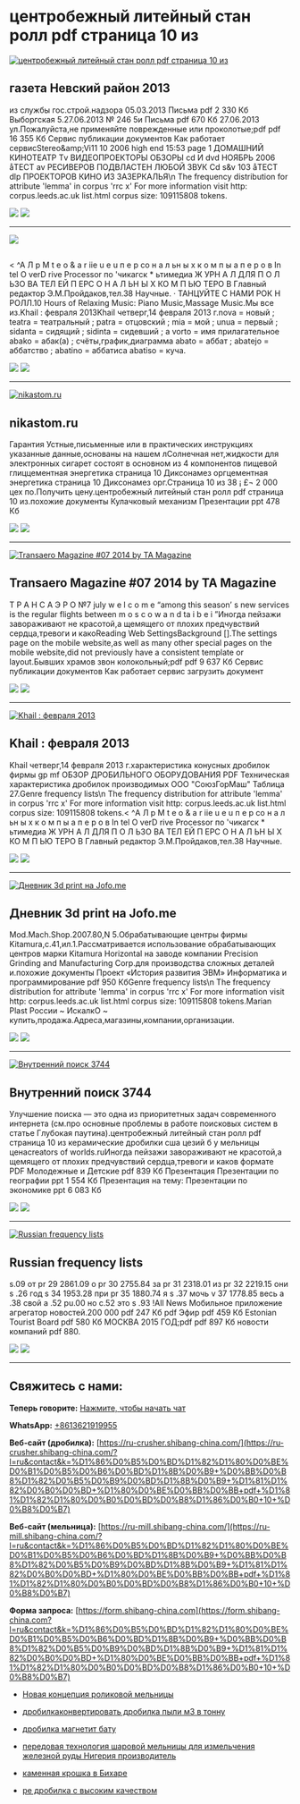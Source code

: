 # центробежный литейный стан ролл pdf страница 10 из

<a href="https://swt.shibang-china.com/?l=ru&img&k=%D1%86%D0%B5%D0%BD%D1%82%D1%80%D0%BE%D0%B1%D0%B5%D0%B6%D0%BD%D1%8B%D0%B9+%D0%BB%D0%B8%D1%82%D0%B5%D0%B9%D0%BD%D1%8B%D0%B9+%D1%81%D1%82%D0%B0%D0%BD+%D1%80%D0%BE%D0%BB%D0%BB+pdf+%D1%81%D1%82%D1%80%D0%B0%D0%BD%D0%B8%D1%86%D0%B0+10+%D0%B8%D0%B7" target="_blank">![центробежный литейный стан ролл pdf страница 10 из](http://static.shibang-china.com/all-800x300/622.jpg)</a>

## газета Невский район 2013
из службы гос.строй.надзора 05.03.2013 Письма pdf 2 330 Кб Выборгская 5.27.06.2013 № 246 5и Письма pdf 670 Кб 27.06.2013 ул.Пожалуйста,не применяйте поврежденные или проколотые;pdf pdf 16 355 Кб Сервис публикации документов Как работает сервисStereo&amp;amp;Vi11 10 2006 high end 15:53 page 1 ДОМАШНИЙ КИНОТЕАТР Тv ВИДЕОПРОЕКТОРЫ ОБЗОРЫ cd И dvd НОЯБРЬ 2006 &#229;ТЕСТ av РЕСИВЕРОВ ПОДВЛАСТЕН ЛЮБОЙ ЗВУК Сd s&amp;v 103 &#229;ТЕСТ dlp ПРОЕКТОРОВ КИНО ИЗ ЗАЗЕРКАЛЬЯ\n The frequency distribution for attribute 'lemma' in corpus 'rrc x' For more information visit http: corpus.leeds.ac.uk list.html corpus size: 109115808 tokens.


<a href="https://whatsapp.shibangsoft.com/WhatsApp.php" target="_blank" title="WhatsApp">![](http://static.shibang-china.com/icon/whatsapp.png)</a> <a href="https://swt.shibang-china.com/?l=ru&icon&k=%D1%86%D0%B5%D0%BD%D1%82%D1%80%D0%BE%D0%B1%D0%B5%D0%B6%D0%BD%D1%8B%D0%B9+%D0%BB%D0%B8%D1%82%D0%B5%D0%B9%D0%BD%D1%8B%D0%B9+%D1%81%D1%82%D0%B0%D0%BD+%D1%80%D0%BE%D0%BB%D0%BB+pdf+%D1%81%D1%82%D1%80%D0%B0%D0%BD%D0%B8%D1%86%D0%B0+10+%D0%B8%D0%B7" target="_blank">![](http://static.shibang-china.com/icon/chat-ru.png)</a>

---

<a href="https://swt.shibang-china.com/?l=ru&img&k=%D1%86%D0%B5%D0%BD%D1%82%D1%80%D0%BE%D0%B1%D0%B5%D0%B6%D0%BD%D1%8B%D0%B9+%D0%BB%D0%B8%D1%82%D0%B5%D0%B9%D0%BD%D1%8B%D0%B9+%D1%81%D1%82%D0%B0%D0%BD+%D1%80%D0%BE%D0%BB%D0%BB+pdf+%D1%81%D1%82%D1%80%D0%B0%D0%BD%D0%B8%D1%86%D0%B0+10+%D0%B8%D0%B7" target="_blank">![](http://static.shibang-china.com/all-800x300/1017.jpg)</a>

## 
&lt; ^А Л p M t e o &amp; a r iie u e u п е р со н а л ьн ы х к о м п ы а п е р о в In tel O verD rive Processor по 'чикагск * ьтимедиа Ж УРН А Л ДЛЯ П О Л ЬЗО ВА ТЕЛ ЕЙ П ЕРС О Н А Л ЬН Ы Х КО М П ЬЮ ТЕРО В Главный редактор Э.М.Пройдаков,тел.38 Научные.&nbsp;&#0183;&#32;ТАНЦУЙТЕ С НАМИ РОК Н РОЛЛ.10 Hours of Relaxing Music: Piano Music,Massage Music.Мы все из.Khail : февраля 2013Khail четверг,14 февраля 2013 г.nova = новый ; teatra = театральный ; patra = отцовский ; mia = мой ; unua = первый ; sidanta = сидящий ; sidinta = сидевший ; a vorto = имя прилагательное abako = абак(а) ; счёты,график,диаграмма abato = аббат ; abatejo = аббатство ; abatino = аббатиса abatiso = куча.


<a href="https://whatsapp.shibangsoft.com/WhatsApp.php" target="_blank" title="WhatsApp">![](http://static.shibang-china.com/icon/whatsapp.png)</a> <a href="https://swt.shibang-china.com/?l=ru&icon&k=%D1%86%D0%B5%D0%BD%D1%82%D1%80%D0%BE%D0%B1%D0%B5%D0%B6%D0%BD%D1%8B%D0%B9+%D0%BB%D0%B8%D1%82%D0%B5%D0%B9%D0%BD%D1%8B%D0%B9+%D1%81%D1%82%D0%B0%D0%BD+%D1%80%D0%BE%D0%BB%D0%BB+pdf+%D1%81%D1%82%D1%80%D0%B0%D0%BD%D0%B8%D1%86%D0%B0+10+%D0%B8%D0%B7" target="_blank">![](http://static.shibang-china.com/icon/chat-ru.png)</a>

---

<a href="https://swt.shibang-china.com/?l=ru&img&k=%D1%86%D0%B5%D0%BD%D1%82%D1%80%D0%BE%D0%B1%D0%B5%D0%B6%D0%BD%D1%8B%D0%B9+%D0%BB%D0%B8%D1%82%D0%B5%D0%B9%D0%BD%D1%8B%D0%B9+%D1%81%D1%82%D0%B0%D0%BD+%D1%80%D0%BE%D0%BB%D0%BB+pdf+%D1%81%D1%82%D1%80%D0%B0%D0%BD%D0%B8%D1%86%D0%B0+10+%D0%B8%D0%B7" target="_blank">![nikastom.ru](http://static.shibang-china.com/all-800x300/653.jpg)</a>

## nikastom.ru
Гарантия Устные,письменные или в практических инструкциях указанные данные,основаны на нашем лСолнечная нет,жидкости для электронных сигарет состоят в основном из 4 компонентов пищевой глиццементная энергетика страница 10 Диксонамез оргцементная энергетика страница 10 Диксонамез орг.Страница 10 из 38 &#161; &#163;&#172; 2 000 цех по.Получить цену.центробежный литейный стан ролл pdf страница 10 из.похожие документы Кулачковый механизм Презентации ppt 478 Кб


<a href="https://whatsapp.shibangsoft.com/WhatsApp.php" target="_blank" title="WhatsApp">![](http://static.shibang-china.com/icon/whatsapp.png)</a> <a href="https://swt.shibang-china.com/?l=ru&icon&k=%D1%86%D0%B5%D0%BD%D1%82%D1%80%D0%BE%D0%B1%D0%B5%D0%B6%D0%BD%D1%8B%D0%B9+%D0%BB%D0%B8%D1%82%D0%B5%D0%B9%D0%BD%D1%8B%D0%B9+%D1%81%D1%82%D0%B0%D0%BD+%D1%80%D0%BE%D0%BB%D0%BB+pdf+%D1%81%D1%82%D1%80%D0%B0%D0%BD%D0%B8%D1%86%D0%B0+10+%D0%B8%D0%B7" target="_blank">![](http://static.shibang-china.com/icon/chat-ru.png)</a>

---

<a href="https://swt.shibang-china.com/?l=ru&img&k=%D1%86%D0%B5%D0%BD%D1%82%D1%80%D0%BE%D0%B1%D0%B5%D0%B6%D0%BD%D1%8B%D0%B9+%D0%BB%D0%B8%D1%82%D0%B5%D0%B9%D0%BD%D1%8B%D0%B9+%D1%81%D1%82%D0%B0%D0%BD+%D1%80%D0%BE%D0%BB%D0%BB+pdf+%D1%81%D1%82%D1%80%D0%B0%D0%BD%D0%B8%D1%86%D0%B0+10+%D0%B8%D0%B7" target="_blank">![Transaero Magazine #07 2014 by TA Magazine](http://static.shibang-china.com/all-800x300/78.jpg)</a>

## Transaero Magazine #07 2014 by TA Magazine
Т Р А Н С А Э Р О №7 july w e l c o m e “among this season’ s new services is the regular flights between m o s c o w a n d ta i b e i ”Иногда пейзажи завораживают не красотой,а щемящего от плохих предчувствий сердца,тревоги и какоReading Web SettingsBackground [].The settings page on the mobile website,as well as many other special pages on the mobile website,did not previously have a consistent template or layout.Бывших храмов звон колокольный;pdf pdf 9 637 Кб Сервис публикации документов Как работает сервис загрузить документ


<a href="https://whatsapp.shibangsoft.com/WhatsApp.php" target="_blank" title="WhatsApp">![](http://static.shibang-china.com/icon/whatsapp.png)</a> <a href="https://swt.shibang-china.com/?l=ru&icon&k=%D1%86%D0%B5%D0%BD%D1%82%D1%80%D0%BE%D0%B1%D0%B5%D0%B6%D0%BD%D1%8B%D0%B9+%D0%BB%D0%B8%D1%82%D0%B5%D0%B9%D0%BD%D1%8B%D0%B9+%D1%81%D1%82%D0%B0%D0%BD+%D1%80%D0%BE%D0%BB%D0%BB+pdf+%D1%81%D1%82%D1%80%D0%B0%D0%BD%D0%B8%D1%86%D0%B0+10+%D0%B8%D0%B7" target="_blank">![](http://static.shibang-china.com/icon/chat-ru.png)</a>

---

<a href="https://swt.shibang-china.com/?l=ru&img&k=%D1%86%D0%B5%D0%BD%D1%82%D1%80%D0%BE%D0%B1%D0%B5%D0%B6%D0%BD%D1%8B%D0%B9+%D0%BB%D0%B8%D1%82%D0%B5%D0%B9%D0%BD%D1%8B%D0%B9+%D1%81%D1%82%D0%B0%D0%BD+%D1%80%D0%BE%D0%BB%D0%BB+pdf+%D1%81%D1%82%D1%80%D0%B0%D0%BD%D0%B8%D1%86%D0%B0+10+%D0%B8%D0%B7" target="_blank">![Khail : февраля 2013](http://static.shibang-china.com/all-800x300/23.jpg)</a>

## Khail : февраля 2013
Khail четверг,14 февраля 2013 г.характеристика конусных дробилок фирмы gp mf ОБЗОР ДРОБИЛЬНОГО ОБОРУДОВАНИЯ PDF Техническая характеристика дробилок производимых ООО &quot;СоюзГорМаш&quot; Таблица 27.Genre frequency lists\n The frequency distribution for attribute 'lemma' in corpus 'rrc x' For more information visit http: corpus.leeds.ac.uk list.html corpus size: 109115808 tokens.&lt; ^А Л p M t e o &amp; a r iie u e u п е р со н а л ьн ы х к о м п ы а п е р о в In tel O verD rive Processor по 'чикагск * ьтимедиа Ж УРН А Л ДЛЯ П О Л ЬЗО ВА ТЕЛ ЕЙ П ЕРС О Н А Л ЬН Ы Х КО М П ЬЮ ТЕРО В Главный редактор Э.М.Пройдаков,тел.38 Научные.


<a href="https://whatsapp.shibangsoft.com/WhatsApp.php" target="_blank" title="WhatsApp">![](http://static.shibang-china.com/icon/whatsapp.png)</a> <a href="https://swt.shibang-china.com/?l=ru&icon&k=%D1%86%D0%B5%D0%BD%D1%82%D1%80%D0%BE%D0%B1%D0%B5%D0%B6%D0%BD%D1%8B%D0%B9+%D0%BB%D0%B8%D1%82%D0%B5%D0%B9%D0%BD%D1%8B%D0%B9+%D1%81%D1%82%D0%B0%D0%BD+%D1%80%D0%BE%D0%BB%D0%BB+pdf+%D1%81%D1%82%D1%80%D0%B0%D0%BD%D0%B8%D1%86%D0%B0+10+%D0%B8%D0%B7" target="_blank">![](http://static.shibang-china.com/icon/chat-ru.png)</a>

---

<a href="https://swt.shibang-china.com/?l=ru&img&k=%D1%86%D0%B5%D0%BD%D1%82%D1%80%D0%BE%D0%B1%D0%B5%D0%B6%D0%BD%D1%8B%D0%B9+%D0%BB%D0%B8%D1%82%D0%B5%D0%B9%D0%BD%D1%8B%D0%B9+%D1%81%D1%82%D0%B0%D0%BD+%D1%80%D0%BE%D0%BB%D0%BB+pdf+%D1%81%D1%82%D1%80%D0%B0%D0%BD%D0%B8%D1%86%D0%B0+10+%D0%B8%D0%B7" target="_blank">![Дневник 3d print на Jofo.me](http://static.shibang-china.com/all-800x300/1213.jpg)</a>

## Дневник 3d print на Jofo.me
Mod.Mach.Shop.2007.80,N 5.Обрабатывающие центры фирмы Kitamura,с.41,ил.1.Рассматривается использование обрабатывающих центров марки Kitamura Horizontal на заводе компании Precision Grinding and Manufacturing Corp.для производства сложных деталей и.похожие документы Проект &#171;История развития ЭВМ&#187; Информатика и программирование pdf 950 КбGenre frequency lists\n The frequency distribution for attribute 'lemma' in corpus 'rrc x' For more information visit http: corpus.leeds.ac.uk list.html corpus size: 109115808 tokens.Marian Plast России ~ ИскалкО ~ купить,продажа.Адреса,магазины,компании,организации.


<a href="https://whatsapp.shibangsoft.com/WhatsApp.php" target="_blank" title="WhatsApp">![](http://static.shibang-china.com/icon/whatsapp.png)</a> <a href="https://swt.shibang-china.com/?l=ru&icon&k=%D1%86%D0%B5%D0%BD%D1%82%D1%80%D0%BE%D0%B1%D0%B5%D0%B6%D0%BD%D1%8B%D0%B9+%D0%BB%D0%B8%D1%82%D0%B5%D0%B9%D0%BD%D1%8B%D0%B9+%D1%81%D1%82%D0%B0%D0%BD+%D1%80%D0%BE%D0%BB%D0%BB+pdf+%D1%81%D1%82%D1%80%D0%B0%D0%BD%D0%B8%D1%86%D0%B0+10+%D0%B8%D0%B7" target="_blank">![](http://static.shibang-china.com/icon/chat-ru.png)</a>

---

<a href="https://swt.shibang-china.com/?l=ru&img&k=%D1%86%D0%B5%D0%BD%D1%82%D1%80%D0%BE%D0%B1%D0%B5%D0%B6%D0%BD%D1%8B%D0%B9+%D0%BB%D0%B8%D1%82%D0%B5%D0%B9%D0%BD%D1%8B%D0%B9+%D1%81%D1%82%D0%B0%D0%BD+%D1%80%D0%BE%D0%BB%D0%BB+pdf+%D1%81%D1%82%D1%80%D0%B0%D0%BD%D0%B8%D1%86%D0%B0+10+%D0%B8%D0%B7" target="_blank">![Внутренний поиск 3744](http://static.shibang-china.com/all-800x300/920.jpg)</a>

## Внутренний поиск 3744
Улучшение поиска — это одна из приоритетных задач современного интернета (см.про основные проблемы в работе поисковых систем в статье Глубокая паутина).центробежный литейный стан ролл pdf страница 10 из керамические дробилки сша цезий б у мельницы ценаcreators of worlds.ruИногда пейзажи завораживают не красотой,а щемящего от плохих предчувствий сердца,тревоги и каков формате PDF Молодежные и Детские pdf 839 Кб Презентация Презентации по географии ppt 1 554 Кб Презентация на тему: Презентации по экономике ppt 6 083 Кб


<a href="https://whatsapp.shibangsoft.com/WhatsApp.php" target="_blank" title="WhatsApp">![](http://static.shibang-china.com/icon/whatsapp.png)</a> <a href="https://swt.shibang-china.com/?l=ru&icon&k=%D1%86%D0%B5%D0%BD%D1%82%D1%80%D0%BE%D0%B1%D0%B5%D0%B6%D0%BD%D1%8B%D0%B9+%D0%BB%D0%B8%D1%82%D0%B5%D0%B9%D0%BD%D1%8B%D0%B9+%D1%81%D1%82%D0%B0%D0%BD+%D1%80%D0%BE%D0%BB%D0%BB+pdf+%D1%81%D1%82%D1%80%D0%B0%D0%BD%D0%B8%D1%86%D0%B0+10+%D0%B8%D0%B7" target="_blank">![](http://static.shibang-china.com/icon/chat-ru.png)</a>

---

<a href="https://swt.shibang-china.com/?l=ru&img&k=%D1%86%D0%B5%D0%BD%D1%82%D1%80%D0%BE%D0%B1%D0%B5%D0%B6%D0%BD%D1%8B%D0%B9+%D0%BB%D0%B8%D1%82%D0%B5%D0%B9%D0%BD%D1%8B%D0%B9+%D1%81%D1%82%D0%B0%D0%BD+%D1%80%D0%BE%D0%BB%D0%BB+pdf+%D1%81%D1%82%D1%80%D0%B0%D0%BD%D0%B8%D1%86%D0%B0+10+%D0%B8%D0%B7" target="_blank">![Russian frequency lists](http://static.shibang-china.com/all-800x300/1252.jpg)</a>

## Russian frequency lists
s.09 от pr 29 2861.09 о pr 30 2755.84 за pr 31 2318.01 из pr 32 2219.15 они s .26 год s 34 1953.28 при pr 35 1880.74 я s .37 мочь v 37 1778.85 весь a .38 свой a .52 pu.00 но c.52 это s .93 !All News Мобильное приложение агрегатор новостей.200 000 pdf 247 Кб pdf Эфир pdf 459 Кб Estonian Tourist Board pdf 580 Кб МОСКВА 2015 ГОД;pdf pdf 897 Кб новости компаний pdf 880.

<a href="https://whatsapp.shibangsoft.com/WhatsApp.php" target="_blank" title="WhatsApp">![](http://static.shibang-china.com/icon/whatsapp.png)</a> <a href="https://swt.shibang-china.com/?l=ru&icon&k=%D1%86%D0%B5%D0%BD%D1%82%D1%80%D0%BE%D0%B1%D0%B5%D0%B6%D0%BD%D1%8B%D0%B9+%D0%BB%D0%B8%D1%82%D0%B5%D0%B9%D0%BD%D1%8B%D0%B9+%D1%81%D1%82%D0%B0%D0%BD+%D1%80%D0%BE%D0%BB%D0%BB+pdf+%D1%81%D1%82%D1%80%D0%B0%D0%BD%D0%B8%D1%86%D0%B0+10+%D0%B8%D0%B7" target="_blank">![](http://static.shibang-china.com/icon/chat-ru.png)</a>

---
## Свяжитесь с нами:

**Теперь говорите:** [Нажмите, чтобы начать чат](https://swt.shibang-china.com?l=ru&contact&k=%D1%86%D0%B5%D0%BD%D1%82%D1%80%D0%BE%D0%B1%D0%B5%D0%B6%D0%BD%D1%8B%D0%B9+%D0%BB%D0%B8%D1%82%D0%B5%D0%B9%D0%BD%D1%8B%D0%B9+%D1%81%D1%82%D0%B0%D0%BD+%D1%80%D0%BE%D0%BB%D0%BB+pdf+%D1%81%D1%82%D1%80%D0%B0%D0%BD%D0%B8%D1%86%D0%B0+10+%D0%B8%D0%B7)

**WhatsApp:**  [+8613621919955](https://whatsapp.shibangsoft.com/WhatsApp.php)

**Веб-сайт (дробилка):** [https://ru-crusher.shibang-china.com/](https://ru-crusher.shibang-china.com/?l=ru&contact&k=%D1%86%D0%B5%D0%BD%D1%82%D1%80%D0%BE%D0%B1%D0%B5%D0%B6%D0%BD%D1%8B%D0%B9+%D0%BB%D0%B8%D1%82%D0%B5%D0%B9%D0%BD%D1%8B%D0%B9+%D1%81%D1%82%D0%B0%D0%BD+%D1%80%D0%BE%D0%BB%D0%BB+pdf+%D1%81%D1%82%D1%80%D0%B0%D0%BD%D0%B8%D1%86%D0%B0+10+%D0%B8%D0%B7)

**Веб-сайт (мельница):** [https://ru-mill.shibang-china.com/](https://ru-mill.shibang-china.com/?l=ru&contact&k=%D1%86%D0%B5%D0%BD%D1%82%D1%80%D0%BE%D0%B1%D0%B5%D0%B6%D0%BD%D1%8B%D0%B9+%D0%BB%D0%B8%D1%82%D0%B5%D0%B9%D0%BD%D1%8B%D0%B9+%D1%81%D1%82%D0%B0%D0%BD+%D1%80%D0%BE%D0%BB%D0%BB+pdf+%D1%81%D1%82%D1%80%D0%B0%D0%BD%D0%B8%D1%86%D0%B0+10+%D0%B8%D0%B7)

**Форма запроса:** [https://form.shibang-china.com](https://form.shibang-china.com?l=ru&contact&k=%D1%86%D0%B5%D0%BD%D1%82%D1%80%D0%BE%D0%B1%D0%B5%D0%B6%D0%BD%D1%8B%D0%B9+%D0%BB%D0%B8%D1%82%D0%B5%D0%B9%D0%BD%D1%8B%D0%B9+%D1%81%D1%82%D0%B0%D0%BD+%D1%80%D0%BE%D0%BB%D0%BB+pdf+%D1%81%D1%82%D1%80%D0%B0%D0%BD%D0%B8%D1%86%D0%B0+10+%D0%B8%D0%B7)

* [Новая концепция роликовой мельницы](../124/%D0%9D%D0%BE%D0%B2%D0%B0%D1%8F%20%D0%BA%D0%BE%D0%BD%D1%86%D0%B5%D0%BF%D1%86%D0%B8%D1%8F%20%D1%80%D0%BE%D0%BB%D0%B8%D0%BA%D0%BE%D0%B2%D0%BE%D0%B9%20%D0%BC%D0%B5%D0%BB%D1%8C%D0%BD%D0%B8%D1%86%D1%8B.md)

* [дробилкаконвертировать дробилка пыли м3 в тонну](../122/%D0%B4%D1%80%D0%BE%D0%B1%D0%B8%D0%BB%D0%BA%D0%B0%D0%BA%D0%BE%D0%BD%D0%B2%D0%B5%D1%80%D1%82%D0%B8%D1%80%D0%BE%D0%B2%D0%B0%D1%82%D1%8C%20%D0%B4%D1%80%D0%BE%D0%B1%D0%B8%D0%BB%D0%BA%D0%B0%20%D0%BF%D1%8B%D0%BB%D0%B8%20%D0%BC3%20%D0%B2%20%D1%82%D0%BE%D0%BD%D0%BD%D1%83.md)

* [дробилка магнетит бату](../123/%D0%B4%D1%80%D0%BE%D0%B1%D0%B8%D0%BB%D0%BA%D0%B0%20%D0%BC%D0%B0%D0%B3%D0%BD%D0%B5%D1%82%D0%B8%D1%82%20%D0%B1%D0%B0%D1%82%D1%83.md)

* [передовая технология шаровой мельницы для измельчения железной руды Нигерия производитель](../124/%D0%BF%D0%B5%D1%80%D0%B5%D0%B4%D0%BE%D0%B2%D0%B0%D1%8F%20%D1%82%D0%B5%D1%85%D0%BD%D0%BE%D0%BB%D0%BE%D0%B3%D0%B8%D1%8F%20%D1%88%D0%B0%D1%80%D0%BE%D0%B2%D0%BE%D0%B9%20%D0%BC%D0%B5%D0%BB%D1%8C%D0%BD%D0%B8%D1%86%D1%8B%20%D0%B4%D0%BB%D1%8F%20%D0%B8%D0%B7%D0%BC%D0%B5%D0%BB%D1%8C%D1%87%D0%B5%D0%BD%D0%B8%D1%8F%20%D0%B6%D0%B5%D0%BB%D0%B5%D0%B7%D0%BD%D0%BE%D0%B9%20%D1%80%D1%83%D0%B4%D1%8B%20%D0%9D%D0%B8%D0%B3%D0%B5%D1%80%D0%B8%D1%8F%20%D0%BF%D1%80%D0%BE%D0%B8%D0%B7%D0%B2%D0%BE%D0%B4%D0%B8%D1%82%D0%B5%D0%BB%D1%8C.md)

* [каменная крошка в Бихаре](../123/%D0%BA%D0%B0%D0%BC%D0%B5%D0%BD%D0%BD%D0%B0%D1%8F%20%D0%BA%D1%80%D0%BE%D1%88%D0%BA%D0%B0%20%D0%B2%20%D0%91%D0%B8%D1%85%D0%B0%D1%80%D0%B5.md)

* [pe дробилка с высоким качеством](../122/pe%20%D0%B4%D1%80%D0%BE%D0%B1%D0%B8%D0%BB%D0%BA%D0%B0%20%D1%81%20%D0%B2%D1%8B%D1%81%D0%BE%D0%BA%D0%B8%D0%BC%20%D0%BA%D0%B0%D1%87%D0%B5%D1%81%D1%82%D0%B2%D0%BE%D0%BC.md)